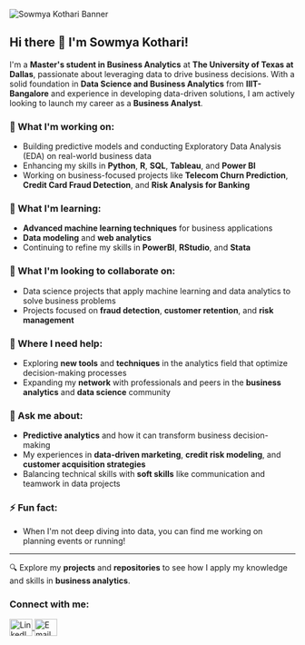 ![Sowmya Kothari Banner](./Graduate%20student%20Business%20analytics%20&%20AI.png)

## Hi there 👋 I'm Sowmya Kothari!

I'm a **Master's student in Business Analytics** at **The University of Texas at Dallas**, passionate about leveraging data to drive business decisions. With a solid foundation in **Data Science and Business Analytics** from **IIIT-Bangalore** and experience in developing data-driven solutions, I am actively looking to launch my career as a **Business Analyst**.

### 🔭 What I'm working on:
- Building predictive models and conducting Exploratory Data Analysis (EDA) on real-world business data
- Enhancing my skills in **Python**, **R**, **SQL**, **Tableau**, and **Power BI**
- Working on business-focused projects like **Telecom Churn Prediction**, **Credit Card Fraud Detection**, and **Risk Analysis for Banking**

### 🌱 What I'm learning:
- **Advanced machine learning techniques** for business applications
- **Data modeling** and **web analytics**
- Continuing to refine my skills in **PowerBI**, **RStudio**, and **Stata**

### 👯 What I'm looking to collaborate on:
- Data science projects that apply machine learning and data analytics to solve business problems
- Projects focused on **fraud detection**, **customer retention**, and **risk management**

### 🤔 Where I need help:
- Exploring **new tools** and **techniques** in the analytics field that optimize decision-making processes
- Expanding my **network** with professionals and peers in the **business analytics** and **data science** community

### 💬 Ask me about:
- **Predictive analytics** and how it can transform business decision-making
- My experiences in **data-driven marketing**, **credit risk modeling**, and **customer acquisition strategies**
- Balancing technical skills with **soft skills** like communication and teamwork in data projects

### ⚡ Fun fact:
- When I'm not deep diving into data, you can find me working on planning events or running!

---

🔍 Explore my **projects** and **repositories** to see how I apply my knowledge and skills in **business analytics**.

<h3 align="left">Connect with me:</h3>
<p align="left">
  <a href="https://www.linkedin.com/in/sowmya-kothari/" target="_blank">
    <img align="center" src="https://cdn.jsdelivr.net/npm/simple-icons@3.0.1/icons/linkedin.svg" alt="LinkedIn" height="30" width="40" />
  </a>
  <a href="mailto:sowmyakotaru18@icloud.com" target="_blank">
    <img align="center" src="https://cdn.jsdelivr.net/npm/simple-icons@3.0.1/icons/mail-dot-ru.svg" alt="Email" height="30" width="40" />
  </a>
</p>

